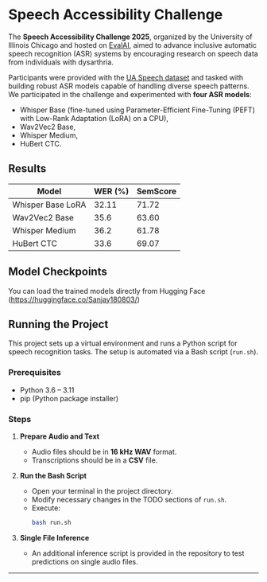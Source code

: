 # Speech Accessibility Challenge

The **Speech Accessibility Challenge 2025**, organized by the University of Illinois Chicago and hosted on [EvalAI](https://eval.ai/), aimed to advance inclusive automatic speech recognition (ASR) systems by encouraging research on speech data from individuals with dysarthria.

Participants were provided with the [UA Speech dataset](https://dialrcs.github.io/ua-speech-corpus/) and tasked with building robust ASR models capable of handling diverse speech patterns. We participated in the challenge and experimented with **four ASR models**:
- Whisper Base (fine-tuned using Parameter-Efficient Fine-Tuning (PEFT) with Low-Rank Adaptation (LoRA) on a CPU),
- Wav2Vec2 Base,
- Whisper Medium,
- HuBert CTC.

## Results

| Model             | WER (%) | SemScore |
|-------------------|---------|----------|
| Whisper Base LoRA | 32.11   | 71.72    |
| Wav2Vec2 Base     | 35.6    | 63.60    |
| Whisper Medium    | 36.2    | 61.78    |
| HuBert CTC        | 33.6    | 69.07    |


## Model Checkpoints

You can load the trained models directly from Hugging Face (https://huggingface.co/Sanjay180803/)

## Running the Project

This project sets up a virtual environment and runs a Python script for speech recognition tasks. The setup is automated via a Bash script (`run.sh`).

### Prerequisites

- Python 3.6 – 3.11
- pip (Python package installer)

### Steps

1. **Prepare Audio and Text**
   - Audio files should be in **16 kHz WAV** format.
   - Transcriptions should be in a **CSV** file.

2. **Run the Bash Script**
   - Open your terminal in the project directory.
   - Modify necessary changes in the TODO sections of `run.sh`.
   - Execute:
     ```bash
     bash run.sh
     ```

3. **Single File Inference**
   - An additional inference script is provided in the repository to test predictions on single audio files.

---
